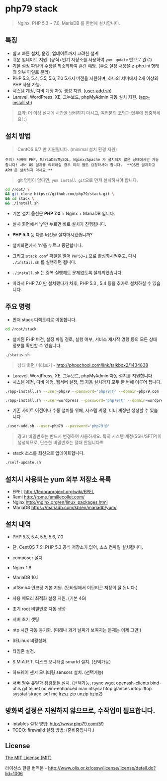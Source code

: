 # php79 stack

> Nginx, PHP 5.3 ~ 7.0, MariaDB 를 한번에 설치합니다.


## 특징

- 쉽고 빠른 설치, 운영, 업데이트까지 고려한 설계
- 쉬운 업데이트 지원.  (공식+인기 저장소를 사용하여 `yum update` 만으로 완료)
- 기본 설정 파일의 수정을 최소화하여 혼란 예방.  (주요 설정 내용을 z-php.ini 형태의 외부 파일로 분리)
- PHP 5.3, 5.4, 5.5, 5.6, 7.0 5가지 버전을 지원하며, 하나의 서버에서 2개 이상의 PHP 사용 가능.
- 시스템 계정, 디비 계정 자동 생성 지원.  ([user-add.sh](user-add.sh))
- Laravel, WordPress, XE, 그누보드, phpMyAdmin 자동 설치 지원.  ([app-install.sh](app-install.sh))

> 요약: 더 이상 설치에 시간을 낭비하지 마시고, 여러분의 코딩과 업무에 집중하세요! :)


## 설치 방법

> CentOS 6/7 만 지원됩니다.  (minimal 설치 환경 지원)


`주의) 서버에 PHP, MariaDB/MySQL, Nginx/Apache 가 설치되지 않은 상태에서만 가능합니다!
서버 OS 설치를 의뢰하실 경우 미리 별도 요청하셔야 합니다.  **OS만 설치하고 APM 은 설치하지 마세요.**`

> git 명령이 없다면, `yum install git`으로 먼저 설치하셔야 합니다.

```bash
cd /root/ \
&& git clone https://github.com/php79/stack.git \
&& cd stack \
&& ./install.sh
```

- 기본 설치 옵션은 **PHP 7.0** + Nginx + MariaDB 입니다.
 - 설치 화면에서 'y'만 누르면 바로 설치가 진행됩니다.

- **PHP 5.3** 등 다른 버전을 설치하시겠습니까?
 - 설치화면에서 'n'를 누르고 중단합니다.
 - 그리고 `stack.conf` 파일을 열어 `PHP53=1` 으로 활성화시켜주고, 다시 `./install.sh` 를 실행하면 됩니다.

- `./install.sh` 는 중복 실행해도 문제없도록 설계되었습니다.
 - 따라서 PHP 7.0 만 설치했다가 차후, PHP 5.3 , 5.4 등을 추가로 설치하실 수 있습니다.


## 주요 명령

- 먼저 stack 디렉토리로 이동합니다.

```bash
cd /root/stack
```

- 설치된 PHP 버전, 설정 파일 경로, 실행 여부, 서비스 재시작 명령 등의 모든 상태 정보를 확인할 수 있습니다.

```bash
./status.sh
```

> 상태 화면 미리보기 - http://phpschool.com/link/talkbox2/1434838

- Laravel, WordPress, XE, 그누보드, phpMyAdmin 자동 설치를 지원합니다.
 - 시스템 계정, 디비 계정, 웹서버 설정, 앱 자동 설치까지 모두 한 번에 이루어 집니다.

```bash
./app-install.sh --user=php79 --password='php79!@' --domain=php79.com --app=laravel51 --php=70
```

```bash
./app-install.sh --user=wordpress --password='php79!@' --domain=wordpress.php79.com --app=wordpress --php=70
```

- 기존 사이트 이전이나 수동 설치를 위해, 시스템 계정, 디비 계정만 생성할 수 있습니다.

```bash
./user-add.sh --user=php79 --password='php79!@'
```

> 경고) 비밀번호는 반드시 변경하여 사용하세요.  특히 시스템 계정(SSH/SFTP)이 생성되므로, 단순한 비밀번호는 절대 안됩니다!!!

- stack 소스를 최신으로 업데이트합니다.

```bash
./self-update.sh
```


## 설치시 사용되는 yum 외부 저장소 목록

- EPEL    http://fedoraproject.org/wiki/EPEL
- Remi    http://rpms.famillecollet.com/
- Nginx   http://nginx.org/en/linux_packages.html
- MariaDB https://mariadb.com/kb/en/mariadb/yum/


## 설치 내역

- PHP 5.3, 5.4, 5.5, 5.6, 7.0
 - 단, CentOS 7 의 PHP 5.3 공식 저장소가 없어, 소스 컴파일 설치됩니다.
 - composer 설치

- Nginx 1.8


- MariaDB 10.1
 - utf8mb4 인코딩 기본 지원.  (모바일에서 이모티콘 저장이 잘 됩니다.)
 - 사용 메모리 최적화 설정 지원. (기본 4G)
 - 초기 root 비밀번호 자동 생성

- 서버 초기 셋팅
 - ntp 시간 자동 동기화.   (미래나 과거 날짜가 보여지는 문제는 이제 그만!)
 - SELinux 비활성화.
 - 타임존 설정.
 - S.M.A.R.T. 디스크 모니터링 smartd 설치. (선택가능)
 - 하드웨어 센서 모니터링 sensors 설치. (선택가능)
 - 서버 필수 유틸과 점검툴들 설치. (선택가능, rsync wget openssh-clients bind-utils git telnet nc vim-enhanced man
    ntsysv htop glances iotop iftop sysstat strace lsof mc lrzsz zip unzip bzip2)


## 방화벽 설정은 지원하지 않으므로, 수작업이 필요합니다.

- iptables 설정 방법: http://www.php79.com/59
- TODO: firewalld 설정 방법: (준비중입니다.)


## License

[The MIT License (MIT)](LICENSE.md)

라이선스 한글 번역본 - http://www.olis.or.kr/ossw/license/license/detail.do?lid=1006
